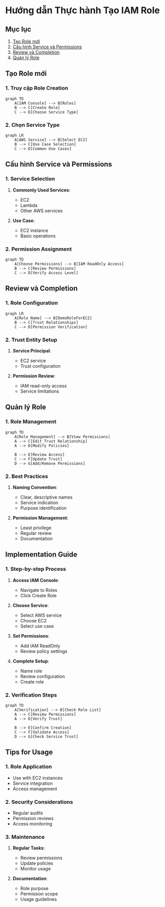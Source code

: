 # Hướng dẫn Thực hành Tạo IAM Role

## Mục lục
1. [Tạo Role mới](#tạo-role-mới)
2. [Cấu hình Service và Permissions](#cấu-hình-service-và-permissions)
3. [Review và Completion](#review-và-completion)
4. [Quản lý Role](#quản-lý-role)

## Tạo Role mới

### 1. Truy cập Role Creation
```mermaid
graph TD
    A[IAM Console] --> B[Roles]
    B --> C[Create Role]
    C --> D[Choose Service Type]
```

### 2. Chọn Service Type
```mermaid
graph LR
    A[AWS Service] --> B[Select EC2]
    B --> C[Use Case Selection]
    C --> D[Common Use Cases]
```

## Cấu hình Service và Permissions

### 1. Service Selection
1. **Commonly Used Services**:
   - EC2
   - Lambda
   - Other AWS services

2. **Use Case**:
   - EC2 instance
   - Basic operations

### 2. Permission Assignment
```mermaid
graph TD
    A[Choose Permissions] --> B[IAM ReadOnly Access]
    B --> C[Review Permissions]
    C --> D[Verify Access Level]
```

## Review và Completion

### 1. Role Configuration
```mermaid
graph LR
    A[Role Name] --> B[DemoRoleForEC2]
    B --> C[Trust Relationships]
    C --> D[Permission Verification]
```

### 2. Trust Entity Setup
1. **Service Principal**:
   - EC2 service
   - Trust configuration

2. **Permission Review**:
   - IAM read-only access
   - Service limitations

## Quản lý Role

### 1. Role Management
```mermaid
graph TD
    A[Role Management] --> B[View Permissions]
    A --> C[Edit Trust Relationship]
    A --> D[Modify Policies]
    
    B --> E[Review Access]
    C --> F[Update Trust]
    D --> G[Add/Remove Permissions]
```

### 2. Best Practices
1. **Naming Convention**:
   - Clear, descriptive names
   - Service indication
   - Purpose identification

2. **Permission Management**:
   - Least privilege
   - Regular review
   - Documentation

## Implementation Guide

### 1. Step-by-step Process
1. **Access IAM Console**:
   - Navigate to Roles
   - Click Create Role

2. **Choose Service**:
   - Select AWS service
   - Choose EC2
   - Select use case

3. **Set Permissions**:
   - Add IAM ReadOnly
   - Review policy settings

4. **Complete Setup**:
   - Name role
   - Review configuration
   - Create role

### 2. Verification Steps
```mermaid
graph TD
    A[Verification] --> B[Check Role List]
    A --> C[Review Permissions]
    A --> D[Verify Trust]
    
    B --> E[Confirm Creation]
    C --> F[Validate Access]
    D --> G[Check Service Trust]
```

## Tips for Usage

### 1. Role Application
- Use with EC2 instances
- Service integration
- Access management

### 2. Security Considerations
- Regular audits
- Permission reviews
- Access monitoring

### 3. Maintenance
1. **Regular Tasks**:
   - Review permissions
   - Update policies
   - Monitor usage

2. **Documentation**:
   - Role purpose
   - Permission scope
   - Usage guidelines